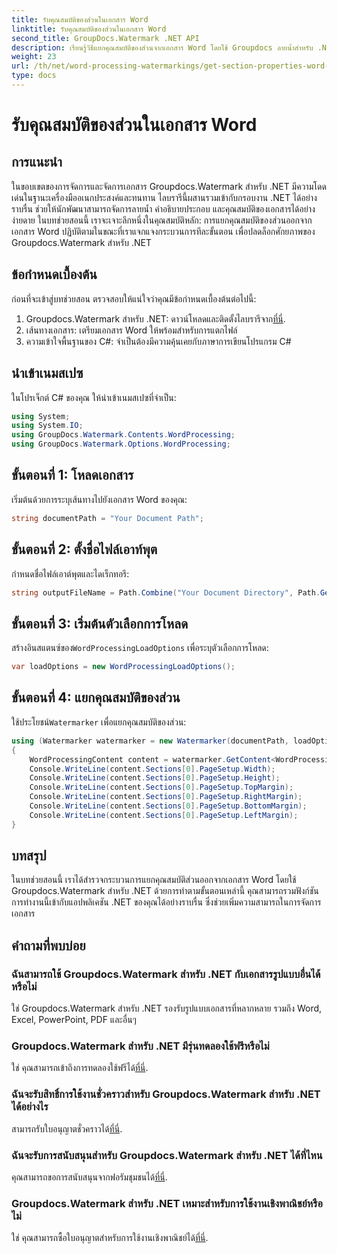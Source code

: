 ```yaml
---
title: รับคุณสมบัติของส่วนในเอกสาร Word
linktitle: รับคุณสมบัติของส่วนในเอกสาร Word
second_title: GroupDocs.Watermark .NET API
description: เรียนรู้วิธีแยกคุณสมบัติของส่วนจากเอกสาร Word โดยใช้ Groupdocs ลายน้ำสำหรับ .NET เพิ่มความสามารถในการจัดการเอกสารของคุณได้อย่างง่ายดาย
weight: 23
url: /th/net/word-processing-watermarkings/get-section-properties-word-docs/
type: docs
---
```

# รับคุณสมบัติของส่วนในเอกสาร Word

## การแนะนำ
ในขอบเขตของการจัดการและจัดการเอกสาร Groupdocs.Watermark สำหรับ .NET มีความโดดเด่นในฐานะเครื่องมืออเนกประสงค์และทนทาน ไลบรารีนี้ผสานรวมเข้ากับกรอบงาน .NET ได้อย่างราบรื่น ช่วยให้นักพัฒนาสามารถจัดการลายน้ำ คำอธิบายประกอบ และคุณสมบัติของเอกสารได้อย่างง่ายดาย ในบทช่วยสอนนี้ เราจะเจาะลึกหนึ่งในคุณสมบัติหลัก: การแยกคุณสมบัติของส่วนออกจากเอกสาร Word ปฏิบัติตามในขณะที่เราแจกแจงกระบวนการทีละขั้นตอน เพื่อปลดล็อกศักยภาพของ Groupdocs.Watermark สำหรับ .NET
## ข้อกำหนดเบื้องต้น
ก่อนที่จะเข้าสู่บทช่วยสอน ตรวจสอบให้แน่ใจว่าคุณมีข้อกำหนดเบื้องต้นต่อไปนี้:
1.  Groupdocs.Watermark สำหรับ .NET: ดาวน์โหลดและติดตั้งไลบรารีจาก[ที่นี่](https://releases.groupdocs.com/Watermark/net/).
2. เส้นทางเอกสาร: เตรียมเอกสาร Word ให้พร้อมสำหรับการแตกไฟล์
3. ความเข้าใจพื้นฐานของ C#: จำเป็นต้องมีความคุ้นเคยกับภาษาการเขียนโปรแกรม C#

## นำเข้าเนมสเปซ
ในโปรเจ็กต์ C# ของคุณ ให้นำเข้าเนมสเปซที่จำเป็น:
```csharp
using System;
using System.IO;
using GroupDocs.Watermark.Contents.WordProcessing;
using GroupDocs.Watermark.Options.WordProcessing;
```
## ขั้นตอนที่ 1: โหลดเอกสาร
เริ่มต้นด้วยการระบุเส้นทางไปยังเอกสาร Word ของคุณ:
```csharp
string documentPath = "Your Document Path";
```
## ขั้นตอนที่ 2: ตั้งชื่อไฟล์เอาท์พุต
กำหนดชื่อไฟล์เอาต์พุตและไดเร็กทอรี:
```csharp
string outputFileName = Path.Combine("Your Document Directory", Path.GetFileName(documentPath));
```
## ขั้นตอนที่ 3: เริ่มต้นตัวเลือกการโหลด
 สร้างอินสแตนซ์ของ`WordProcessingLoadOptions` เพื่อระบุตัวเลือกการโหลด:
```csharp
var loadOptions = new WordProcessingLoadOptions();
```
## ขั้นตอนที่ 4: แยกคุณสมบัติของส่วน
 ใช้ประโยชน์`Watermarker` เพื่อแยกคุณสมบัติของส่วน:
```csharp
using (Watermarker watermarker = new Watermarker(documentPath, loadOptions))
{
    WordProcessingContent content = watermarker.GetContent<WordProcessingContent>();
    Console.WriteLine(content.Sections[0].PageSetup.Width);
    Console.WriteLine(content.Sections[0].PageSetup.Height);
    Console.WriteLine(content.Sections[0].PageSetup.TopMargin);
    Console.WriteLine(content.Sections[0].PageSetup.RightMargin);
    Console.WriteLine(content.Sections[0].PageSetup.BottomMargin);
    Console.WriteLine(content.Sections[0].PageSetup.LeftMargin);
}
```

## บทสรุป
ในบทช่วยสอนนี้ เราได้สำรวจกระบวนการแยกคุณสมบัติส่วนออกจากเอกสาร Word โดยใช้ Groupdocs.Watermark สำหรับ .NET ด้วยการทำตามขั้นตอนเหล่านี้ คุณสามารถรวมฟังก์ชันการทำงานนี้เข้ากับแอปพลิเคชัน .NET ของคุณได้อย่างราบรื่น ซึ่งช่วยเพิ่มความสามารถในการจัดการเอกสาร
## คำถามที่พบบ่อย
### ฉันสามารถใช้ Groupdocs.Watermark สำหรับ .NET กับเอกสารรูปแบบอื่นได้หรือไม่
ใช่ Groupdocs.Watermark สำหรับ .NET รองรับรูปแบบเอกสารที่หลากหลาย รวมถึง Word, Excel, PowerPoint, PDF และอื่นๆ
### Groupdocs.Watermark สำหรับ .NET มีรุ่นทดลองใช้ฟรีหรือไม่
 ใช่ คุณสามารถเข้าถึงการทดลองใช้ฟรีได้[ที่นี่](https://releases.groupdocs.com/).
### ฉันจะรับสิทธิ์การใช้งานชั่วคราวสำหรับ Groupdocs.Watermark สำหรับ .NET ได้อย่างไร
 สามารถรับใบอนุญาตชั่วคราวได้[ที่นี่](https://purchase.groupdocs.com/temporary-license/).
### ฉันจะรับการสนับสนุนสำหรับ Groupdocs.Watermark สำหรับ .NET ได้ที่ไหน
 คุณสามารถขอการสนับสนุนจากฟอรัมชุมชนได้[ที่นี่](https://forum.groupdocs.com/c/watermark/19).
### Groupdocs.Watermark สำหรับ .NET เหมาะสำหรับการใช้งานเชิงพาณิชย์หรือไม่
 ใช่ คุณสามารถซื้อใบอนุญาตสำหรับการใช้งานเชิงพาณิชย์ได้[ที่นี่](https://purchase.groupdocs.com/buy).